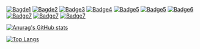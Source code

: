[![Bagde1](https://img.shields.io/badge/-C-A8B9CC?logo=c&logoColor=white&style=flat&logoWidth=30)](https://github.com/HuguesLej)
[![Bagde2](https://img.shields.io/badge/-C++-00599C?logo=cplusplus&logoColor=white&style=flat&logoWidth=30)](https://github.com/HuguesLej)
[![Badge3](https://img.shields.io/badge/-Haskell-5D4F85?logo=haskell&logoColor=white&style=flat&logoWidth=30)](https://github.com/HuguesLej)
[![Badge4](https://img.shields.io/badge/-JavaScript-F7DF1E?logo=javascript&logoColor=white&style=flat&logoWidth=30)](https://github.com/HuguesLej)
[![Badge5](https://img.shields.io/badge/-Node.js-339933?logo=nodedotjs&logoColor=white&style=flat&logoWidth=30)](https://github.com/HuguesLej)
[![Badge5](https://img.shields.io/badge/-PHP-777BB4?logo=php&logoColor=white&style=flat&logoWidth=30)](https://github.com/HuguesLej)
[![Badge6](https://img.shields.io/badge/-HTML5-E34F26?logo=html5&logoColor=white&style=flat&logoWidth=30)](https://github.com/HuguesLej)
[![Badge7](https://img.shields.io/badge/-CSS3-1572B6?logo=css3&logoColor=white&style=flat&logoWidth=30)](https://github.com/HuguesLej)
[![Badge7](https://img.shields.io/badge/-MySQL-4479A1?logo=mysql&logoColor=white&style=flat&logoWidth=30)](https://github.com/HuguesLej)
[![Badge7](https://img.shields.io/badge/-MariaDB-003545?logo=mariadb&logoColor=white&style=flat&logoWidth=30)](https://github.com/HuguesLej)

[![Anurag's GitHub stats](https://github-readme-stats.vercel.app/api?username=HuguesLej&show_icons=true&theme=midnight-purple)](https://github.com/HuguesLej)

[![Top Langs](https://github-readme-stats.vercel.app/api/top-langs/?username=HuguesLej&layout=compact&theme=midnight-purple)](https://github.com/HuguesLej)


<!--
**HuguesLej/HuguesLej** is a ✨ _special_ ✨ repository because its `README.md` (this file) appears on your GitHub profile.

Here are some ideas to get you started:

- 🔭 I’m currently working on ...
- 🌱 I’m currently learning ...
- 👯 I’m looking to collaborate on ...
- 🤔 I’m looking for help with ...
- 💬 Ask me about ...
- 📫 How to reach me: ...
- 😄 Pronouns: ...
- ⚡ Fun fact: ...
-->
